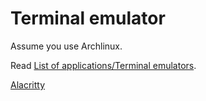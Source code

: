 # Terminal emulator

Assume you use Archlinux.

Read [List of applications/Terminal emulators](https://wiki.archlinux.org/index.php/List_of_applications#Terminal_emulators).

[Alacritty](https://wiki.archlinux.org/index.php/Alacritty)

